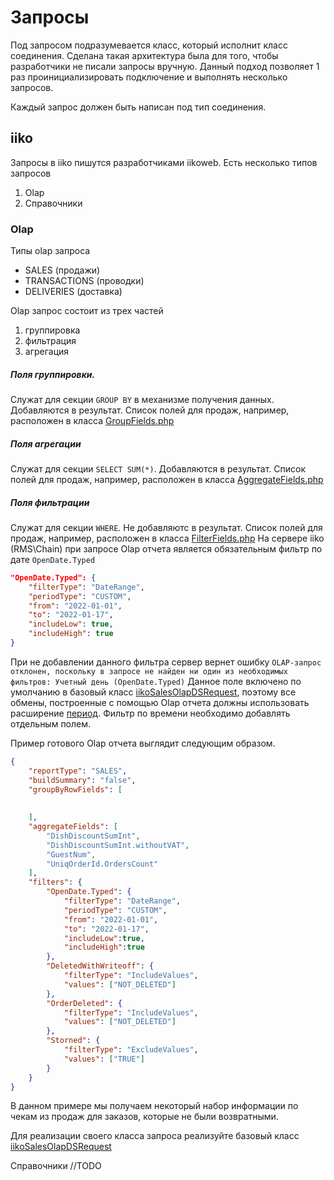 # Запросы

Под запросом подразумевается класс, который исполнит класс соединения. Сделана такая архитектура была для того, чтобы разработчики не писали запросы вручную. Данный подход позволяет 1 раз
проинициализировать подключение и выполнять несколько запросов.

Каждый запрос должен быть написан под тип соединения.

## iiko

Запросы в iiko пишутся разработчиками iikoweb. Есть несколько типов запросов

1. Olap
2. Справочники

### Olap

Типы olap запроса

- SALES (продажи)
- TRANSACTIONS (проводки)
- DELIVERIES (доставка)

Olap запрос состоит из трех частей

1. группировка
2. фильтрация
3. агрегация

##### Поля группировки.

Служат для секции `GROUP BY` в механизме получения данных. Добавляются в результат. Список полей для продаж, например, расположен в
класса [GroupFields.php](../src/Library/Request/iiko/Report/Sales/GroupFields.php)

##### Поля агрегации

Служат для секции `SELECT SUM(*)`. Добавляются в результат. Список полей для продаж, например, расположен в класса [AggregateFields.php](../src/Library/Request/iiko/Report/Sales/AggregateFields.php)

##### Поля фильтрации

Служат для секции `WHERE`. Не добавляютс в результат. Список полей для продаж, например, расположен в класса [FilterFields.php](../src/Library/Request/iiko/Report/Sales/FilterFields.php)
На сервере iiko (RMS\Chain) при запросе Olap отчета является обязательным фильтр по дате `OpenDate.Typed`

```json
"OpenDate.Typed": {
    "filterType": "DateRange",
    "periodType": "CUSTOM",
    "from": "2022-01-01",
    "to": "2022-01-17",
    "includeLow": true,
    "includeHigh": true
}
```

При не добавлении данного фильтра сервер вернет ошибку
`OLAP-запрос отклонен, поскольку в запросе не найден ни один из необходимых фильтров: Учетный день (OpenDate.Typed)`
Данное поле включено по умолчанию в базовый класс [iikoSalesOlapDSRequest](../src/Library/Request/iikoOlapRequest.php), поэтому все обмены, построенные с помощью Olap отчета должны использовать
расширение [период](./docs/traits/Periodical.md). Фильтр по времени необходимо добавлять отдельным полем.

Пример готового Olap отчета выглядит следующим образом.

```json
{
	"reportType": "SALES",
	"buildSummary": "false",
	"groupByRowFields": [
	
		
	],
	"aggregateFields": [
		"DishDiscountSumInt",
		"DishDiscountSumInt.withoutVAT",
		"GuestNum",
		"UniqOrderId.OrdersCount"
	],
	"filters": {
		"OpenDate.Typed": {
			"filterType": "DateRange",
			"periodType": "CUSTOM",
			"from": "2022-01-01",
			"to": "2022-01-17",
			"includeLow":true,
			"includeHigh":true
		},
		"DeletedWithWriteoff": {
			"filterType": "IncludeValues",
			"values": ["NOT_DELETED"]
		},
		"OrderDeleted": {
			"filterType": "IncludeValues",
			"values": ["NOT_DELETED"]
		},
		"Storned": {
			"filterType": "ExcludeValues",
			"values": ["TRUE"]
		}
	}
}
```

В данном примере мы получаем некоторый набор информации по чекам из продаж для заказов, которые
не были возвратными.

Для реализации своего класса запроса реализуйте базовый класс [iikoSalesOlapDSRequest](../src/Library/Request/iikoOlapRequest.php)

Справочники
//TODO